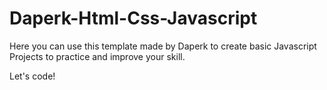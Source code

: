 # Daperk-Html-Css-Javascript

Here you can use this template made by Daperk to create basic Javascript Projects to practice and improve your skill.

Let's code! 